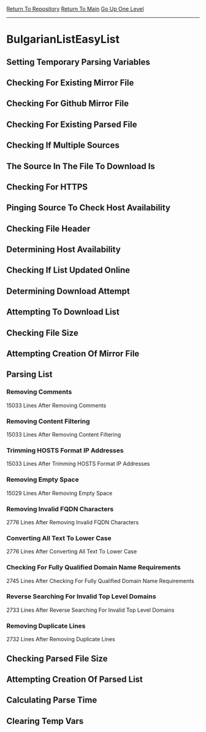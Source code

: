 [Return To Repository](https://github.com/deathbybandaid/piholeparser/)
[Return To Main](https://github.com/deathbybandaid/piholeparser/blob/master/RecentRunLogs/Mainlog.md)
[Go Up One Level](https://github.com/deathbybandaid/piholeparser/blob/master/RecentRunLogs/TopLevelScripts/30-Processing-External-Blacklists.md)
____________________________________
# BulgarianListEasyList
## Setting Temporary Parsing Variables
## Checking For Existing Mirror File
## Checking For Github Mirror File
## Checking For Existing Parsed File
## Checking If Multiple Sources
## The Source In The File To Download Is
## Checking For HTTPS
## Pinging Source To Check Host Availability
## Checking File Header
## Determining Host Availability
## Checking If List Updated Online
## Determining Download Attempt
## Attempting To Download List
## Checking File Size
## Attempting Creation Of Mirror File
## Parsing List
### Removing Comments
15033 Lines After Removing Comments
### Removing Content Filtering
15033 Lines After Removing Content Filtering
### Trimming HOSTS Format IP Addresses
15033 Lines After Trimming HOSTS Format IP Addresses
### Removing Empty Space
15029 Lines After Removing Empty Space
### Removing Invalid FQDN Characters
2776 Lines After Removing Invalid FQDN Characters
### Converting All Text To Lower Case
2776 Lines After Converting All Text To Lower Case
### Checking For Fully Qualified Domain Name Requirements
2745 Lines After Checking For Fully Qualified Domain Name Requirements
### Reverse Searching For Invalid Top Level Domains
2733 Lines After Reverse Searching For Invalid Top Level Domains
### Removing Duplicate Lines
2732 Lines After Removing Duplicate Lines
## Checking Parsed File Size
## Attempting Creation Of Parsed List
## Calculating Parse Time
## Clearing Temp Vars
